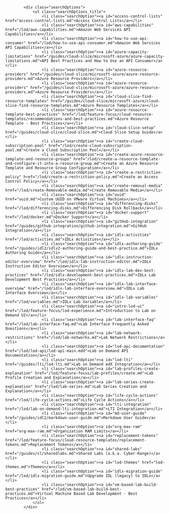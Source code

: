             <div class="searchOptions">
                <ul class="searchOptions_title">
                    <li class="searchOption"><a id="access-control-lists" href="access-control-lists.md">Access Control Lists</a></li>
                    <li class="searchOption"><a id="aws-capabilities" href="/lod/aws-capabilities.md">Amazon Web Services API Capabilities</a></li>
                    <li class="searchOption"><a id="how-to-use-api-consumer" href="/lod/how-to-use-api-consumer.md">Amazon Web Services API Capabilities</a></li>
                    <li class="searchOption"><a id="azure-capacity-limitations" href="/guides/cloud-slice/microsoft-azure/azure-capacity-limitations.md">API Best Practices and How to Use an API Consumer</a></li>
                    <li class="searchOption"><a id="azure-resource-providers" href="/guides/cloud-slice/microsoft-azure/azure-resource-providers.md">Azure Resource Providers</a></li>
                    <li class="searchOption"><a id="azure-resource-providers" href="/guides/cloud-slice/microsoft-azure/azure-resource-providers.md">Azure Resource Providers</a></li>
                    <li class="searchOption"><a id="cloud-slice-find-resource-templates" href="/guides/cloud-slice/microsoft-azure/cloud-slice-find-resource-templates.md">Azure Resource Templates</a></li>
                    <li class="searchOption"><a id="azure-resource-template-best-practices" href="/lod/feature-focus/cloud-resource-templates/recommendations-and-best-practices.md">Azure Resource Template - Best Practices</a></li>
                    <li class="searchOption"><a id="cloud-slice-setup" href="/guides/cloud-slice/cloud-slice.md">Cloud Slice Setup Guide</a></li>
                    <li class="searchOption"><a id="create-cloud-subscription-pool" href="/lod/create-cloud-subscription-pool.md">Create a Cloud Subscription Pool</a></li>
                    <li class="searchOption"><a id="create-azure-resource-template-and-resource-groupo" href="/lod/create-a-resource-template-and-configure-it-into-a-resource-group.md">Create an Azure Resource Template and Resource Group Configuration</a></li>
                    <li class="searchOption"><a id="create-a-restriction-policy" href="/lod/create-a-restriction-policy.md">Create an Access Control Policy</a></li>
                    <li class="searchOption"><a id="create-removal-media" href="/lod/create-Removable-media.md">Create Removable Media</a></li>
                    <li class="searchOption"><a id="uuid" href="uuid.md">Custom UUID on VMware Virtual Machines</a></li>
                    <li class="searchOption"><a id="differencing-disks" href="/lod/differencing-disks.md">Differencing Disk Rollback</a></li>
                    <li class="searchOption"><a id="docker-support" href="/lod/docker.md">Docker Support</a></li>
                    <li class="searchOption"><a id="gitHub-integration" href="/guides/github-integration/github-integration.md">GitHub Integration</a></li>
                    <li class="searchOption"><a id="idlx-activities" href="/lod/activities.md">IDLx Activities</a></li>
                    <li class="searchOption"><a id="idlx-authoring-guide" href="/guides/idl2/idlv2-authoring-guide-and-best-practice.md">IDLx Authoring Guide</a></li>
                    <li class="searchOption"><a id="idlx-instruction-editor-overview" href="/lod/idlx-lab-instruction-editor.md">IDLx Instruction Editor Overview</a></li>
                    <li class="searchOption"><a id="idlx-lab-dev-best-practices" href="/lod/idlx-development-best-practices.md">IDLx Lab Development Best Practices</a></li>
                    <li class="searchOption"><a id="idlx-lab-interface-overview" href="/lod/idlx-lab-interface-overview.md">IDLx Lab Interface Overview</a></li>
                    <li class="searchOption"><a id="idlx-lab-variables" href="/lod/variables.md">IDLx Lab Variable</a></li>
                    <li class="searchOption"><a id="intro-lod-ui" href="/lod/feature-focus/lod-experience.md">Introduction to Lab on Demand UI</a></li>
                    <li class="searchOption"><a id="lab-interface-faq" href="/lod/lab-interface-faq.md">Lab Interface Frequently Asked Questions</a></li>
                    <li class="searchOption"><a id="lab-network-restrictions" href="/lod/lab-networks.md">Lab Network Restrictions</a></li>
                    <li class="searchOption"><a id="lod-api-documentation" href="/lod/lod-api/lod-api-main.mdd">Lab on Demand API Documentation</a></li>
                    <li class="searchOption"><a id="lod-lti" href="/guides/lti/lod-lti.md">Lab on Demand edX Integration</a></li>
                    <li class="searchOption"><a id="lab-profiles-create-explanation" href="/lod/feature-focus/lab-profiles/create.md">Lab Profile Creation and Explanation</a></li>
                    <li class="searchOption"><a id="lab-series-create-explanation" href="/lod/lab-series.md">Lab Series Creation and Explanation</a></li>
                    <li class="searchOption"><a id="life-cycle-actions" href="/lod/life-cycle-actions.md">Life Cycle Actions</a></li>
                    <li class="searchOption"><a id="lti-integration" href="/lod/lab-on-demand-lti-integration.md">LTI Integration</a></li>
                    <li class="searchOption"><a id="md-user-guide" href="/guides/idl2/markdown-user-guide.md">Markdown User Guide</a></li>
                    <li class="searchOption"><a id="org-max-ram" href="org-max-ram.md">Organization RAM Limits</a></li>
                    <li class="searchOption"><a id="replacement-tokens" href="/lod/feature-focus/cloud-resource-templates/replacement-tokens.md">Replacement Tokens</a></li>
                    <li class="searchOption"><a id="shared-labs" href="/guides/sl/sharedlabs.md">Shared Labs (a.k.a. Cyber-Range)</a></li>
                    <li class="searchOption"><a id="lod-themes" href="lod-themes.md">Themes</a></li>
                    <li class="searchOption"><a id="idlx-migration-guide" href="/lod/idlx-migration-guide.md">Upgrade IDL (legacy) to IDLx</a></li>
                    <li class="searchOption"><a id="vm-based-lab-build-best-practices" href="/lod/vm-based-lab-build-best-practices.md">Virtual Machine Based Lab Development - Best Practices</a></li>
                </ul>
            </div>
